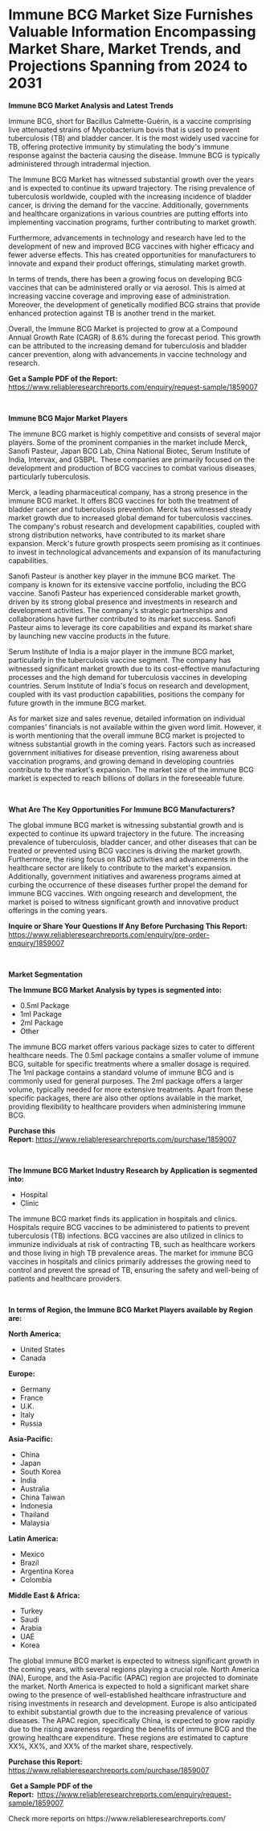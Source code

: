 <p><h1>Immune BCG Market Size Furnishes Valuable Information Encompassing Market Share, Market Trends, and Projections Spanning from 2024 to 2031</h1></p><p><strong>Immune BCG Market Analysis and Latest Trends</strong></p>
<p><p>Immune BCG, short for Bacillus Calmette-Guérin, is a vaccine comprising live attenuated strains of Mycobacterium bovis that is used to prevent tuberculosis (TB) and bladder cancer. It is the most widely used vaccine for TB, offering protective immunity by stimulating the body's immune response against the bacteria causing the disease. Immune BCG is typically administered through intradermal injection.</p><p>The Immune BCG Market has witnessed substantial growth over the years and is expected to continue its upward trajectory. The rising prevalence of tuberculosis worldwide, coupled with the increasing incidence of bladder cancer, is driving the demand for the vaccine. Additionally, governments and healthcare organizations in various countries are putting efforts into implementing vaccination programs, further contributing to market growth.</p><p>Furthermore, advancements in technology and research have led to the development of new and improved BCG vaccines with higher efficacy and fewer adverse effects. This has created opportunities for manufacturers to innovate and expand their product offerings, stimulating market growth.</p><p>In terms of trends, there has been a growing focus on developing BCG vaccines that can be administered orally or via aerosol. This is aimed at increasing vaccine coverage and improving ease of administration. Moreover, the development of genetically modified BCG strains that provide enhanced protection against TB is another trend in the market.</p><p>Overall, the Immune BCG Market is projected to grow at a Compound Annual Growth Rate (CAGR) of 8.6% during the forecast period. This growth can be attributed to the increasing demand for tuberculosis and bladder cancer prevention, along with advancements in vaccine technology and research.</p></p>
<p><strong>Get a Sample PDF of the Report:&nbsp;</strong> <a href="https://www.reliableresearchreports.com/enquiry/request-sample/1859007">https://www.reliableresearchreports.com/enquiry/request-sample/1859007</a></p>
<p>&nbsp;</p>
<p><strong>Immune BCG Major Market Players</strong></p>
<p><p>The immune BCG market is highly competitive and consists of several major players. Some of the prominent companies in the market include Merck, Sanofi Pasteur, Japan BCG Lab, China National Biotec, Serum Institute of India, Intervax, and GSBPL. These companies are primarily focused on the development and production of BCG vaccines to combat various diseases, particularly tuberculosis.</p><p>Merck, a leading pharmaceutical company, has a strong presence in the immune BCG market. It offers BCG vaccines for both the treatment of bladder cancer and tuberculosis prevention. Merck has witnessed steady market growth due to increased global demand for tuberculosis vaccines. The company's robust research and development capabilities, coupled with strong distribution networks, have contributed to its market share expansion. Merck's future growth prospects seem promising as it continues to invest in technological advancements and expansion of its manufacturing capabilities.</p><p>Sanofi Pasteur is another key player in the immune BCG market. The company is known for its extensive vaccine portfolio, including the BCG vaccine. Sanofi Pasteur has experienced considerable market growth, driven by its strong global presence and investments in research and development activities. The company's strategic partnerships and collaborations have further contributed to its market success. Sanofi Pasteur aims to leverage its core capabilities and expand its market share by launching new vaccine products in the future.</p><p>Serum Institute of India is a major player in the immune BCG market, particularly in the tuberculosis vaccine segment. The company has witnessed significant market growth due to its cost-effective manufacturing processes and the high demand for tuberculosis vaccines in developing countries. Serum Institute of India's focus on research and development, coupled with its vast production capabilities, positions the company for future growth in the immune BCG market.</p><p>As for market size and sales revenue, detailed information on individual companies' financials is not available within the given word limit. However, it is worth mentioning that the overall immune BCG market is projected to witness substantial growth in the coming years. Factors such as increased government initiatives for disease prevention, rising awareness about vaccination programs, and growing demand in developing countries contribute to the market's expansion. The market size of the immune BCG market is expected to reach billions of dollars in the foreseeable future.</p></p>
<p>&nbsp;</p>
<p><strong>What Are The Key Opportunities For Immune BCG Manufacturers?</strong></p>
<p><p>The global immune BCG market is witnessing substantial growth and is expected to continue its upward trajectory in the future. The increasing prevalence of tuberculosis, bladder cancer, and other diseases that can be treated or prevented using BCG vaccines is driving the market growth. Furthermore, the rising focus on R&D activities and advancements in the healthcare sector are likely to contribute to the market's expansion. Additionally, government initiatives and awareness programs aimed at curbing the occurrence of these diseases further propel the demand for immune BCG vaccines. With ongoing research and development, the market is poised to witness significant growth and innovative product offerings in the coming years.</p></p>
<p><strong>Inquire or Share Your Questions If Any Before Purchasing This Report:</strong> <a href="https://www.reliableresearchreports.com/enquiry/pre-order-enquiry/1859007">https://www.reliableresearchreports.com/enquiry/pre-order-enquiry/1859007</a></p>
<p>&nbsp;</p>
<p><strong>Market Segmentation</strong></p>
<p><strong>The Immune BCG Market Analysis by types is segmented into:</strong></p>
<p><ul><li>0.5ml Package</li><li>1ml Package</li><li>2ml Package</li><li>Other</li></ul></p>
<p><p>The immune BCG market offers various package sizes to cater to different healthcare needs. The 0.5ml package contains a smaller volume of immune BCG, suitable for specific treatments where a smaller dosage is required. The 1ml package contains a standard volume of immune BCG and is commonly used for general purposes. The 2ml package offers a larger volume, typically needed for more extensive treatments. Apart from these specific packages, there are also other options available in the market, providing flexibility to healthcare providers when administering immune BCG.</p></p>
<p><strong>Purchase this Report:&nbsp;</strong><a href="https://www.reliableresearchreports.com/purchase/1859007">https://www.reliableresearchreports.com/purchase/1859007</a></p>
<p>&nbsp;</p>
<p><strong>The Immune BCG Market Industry Research by Application is segmented into:</strong></p>
<p><ul><li>Hospital</li><li>Clinic</li></ul></p>
<p><p>The immune BCG market finds its application in hospitals and clinics. Hospitals require BCG vaccines to be administered to patients to prevent tuberculosis (TB) infections. BCG vaccines are also utilized in clinics to immunize individuals at risk of contracting TB, such as healthcare workers and those living in high TB prevalence areas. The market for immune BCG vaccines in hospitals and clinics primarily addresses the growing need to control and prevent the spread of TB, ensuring the safety and well-being of patients and healthcare providers.</p></p>
<p>&nbsp;</p>
<p><strong>In terms of Region, the Immune BCG Market Players available by Region are:</strong></p>
<p>
    <p> <strong> North America: </strong>
        <ul>
            <li>United States</li>
            <li>Canada</li>
        </ul>
        </p> 
    <p> <strong> Europe: </strong>
        <ul>
            <li>Germany</li>
            <li>France</li>
            <li>U.K.</li>
            <li>Italy</li>
            <li>Russia</li>
        </ul>
        </p> 
    <p> <strong> Asia-Pacific: </strong>
        <ul>
            <li>China</li>
            <li>Japan</li>
            <li>South Korea</li>
            <li>India</li>
            <li>Australia</li>
            <li>China Taiwan</li>
            <li>Indonesia</li>
            <li>Thailand</li>
            <li>Malaysia</li>
        </ul>
        </p> 
    <p> <strong> Latin America: </strong>
        <ul>
            <li>Mexico</li>
            <li>Brazil</li>
            <li>Argentina Korea</li>
            <li>Colombia</li>
        </ul>
        </p> 
    <p> <strong> Middle East & Africa: </strong>
        <ul>
            <li>Turkey</li>
            <li>Saudi</li>
            <li>Arabia</li>
            <li>UAE</li>
            <li>Korea</li>
        </ul>
    </p>
    </p>
<p><p>The global immune BCG market is expected to witness significant growth in the coming years, with several regions playing a crucial role. North America (NA), Europe, and the Asia-Pacific (APAC) region are projected to dominate the market. North America is expected to hold a significant market share owing to the presence of well-established healthcare infrastructure and rising investments in research and development. Europe is also anticipated to exhibit substantial growth due to the increasing prevalence of various diseases. The APAC region, specifically China, is expected to grow rapidly due to the rising awareness regarding the benefits of immune BCG and the growing healthcare expenditure. These regions are estimated to capture XX%, XX%, and XX% of the market share, respectively.</p></p>
<p><strong>Purchase this Report: </strong><a href="https://www.reliableresearchreports.com/purchase/1859007">https://www.reliableresearchreports.com/purchase/1859007</a></p>
<p>&nbsp;<strong>Get a Sample PDF of the Report:&nbsp;&nbsp;</strong><a href="https://www.reliableresearchreports.com/enquiry/request-sample/1859007">https://www.reliableresearchreports.com/enquiry/request-sample/1859007</a></p>
<p><strong></strong></p>
<p>Check more reports on https://www.reliableresearchreports.com/</p>